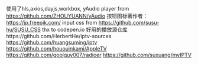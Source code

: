 使用了hls,axios,dayjs,workbox,
yAudio player from https://github.com/ZHOUYUANN/yAudio 
按钮图标著作者：https://jp.freepik.com/ input css from https://github.com/susu-hu/SUSU_CSS thx to codepen.io 
好用的播放源仓库https://github.com/HerbertHe/iptv-sources 
https://github.com/huangsuming/iptv 
https://github.com/hououinkami/AppleTV 
https://github.com/goolguy007/radioer
https://github.com/suxuang/myIPTV
